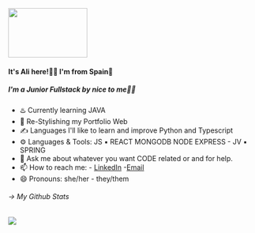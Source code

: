<img src="https://media1.tenor.com/images/d34fa062391dcf1ccce5c5c80420e60e/tenor.gif" width="160" height="100" />

#### It's Ali here!👋🏻 I'm from Spain🥘
##### I'm a Junior Fullstack by nice to me👶🏻

- ♨️ Currently learning JAVA
- 🎨 Re-Stylishing my Portfolio Web
- ✍️ Languages I'll like to learn and improve Python and Typescript
- ⚙️ Languages & Tools: JS ▪️ REACT MONGODB NODE EXPRESS - JV ▪️ SPRING
- 💬 Ask me about whatever you want CODE related or and for help.
- 📫 How to reach me: - [LinkedIn](https://www.linkedin.com/in/alicianunezisaac/) -[Email](mailto:alicianunez10492@gmail.com)
- 😄 Pronouns: she/her - they/them

###### -> My Github Stats
[![](https://github-readme-stats.vercel.app/api?username=alicianunex&show_icons=true)]() 
<!--
**alicianunex/alicianunex** is a ✨ _special_ ✨ repository because its `README.md` (this file) appears on your GitHub profile.
